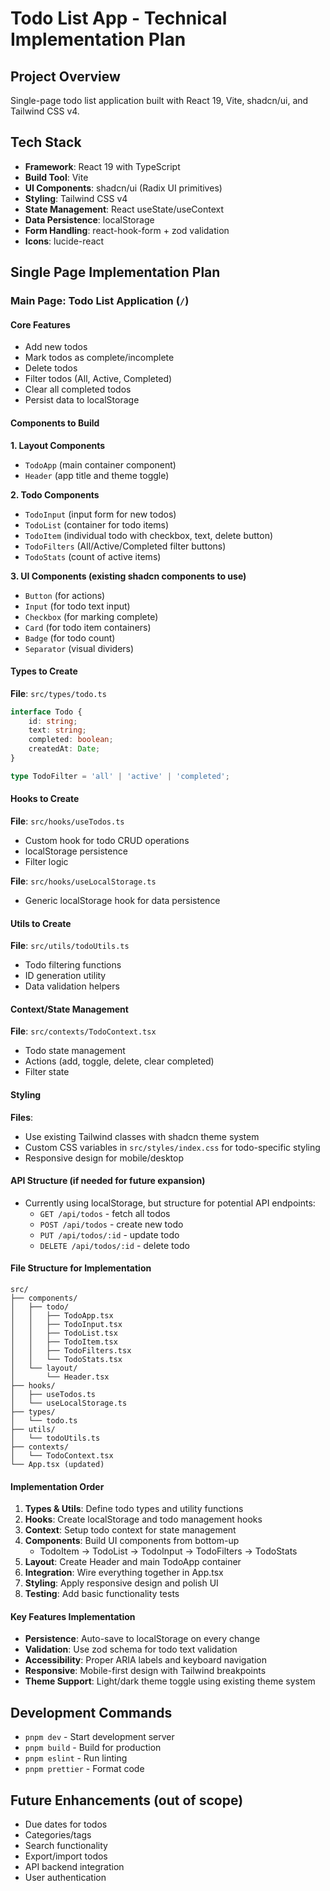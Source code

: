 # Todo List App - Technical Implementation Plan

## Project Overview

Single-page todo list application built with React 19, Vite, shadcn/ui, and Tailwind CSS v4.

## Tech Stack

- **Framework**: React 19 with TypeScript
- **Build Tool**: Vite
- **UI Components**: shadcn/ui (Radix UI primitives)
- **Styling**: Tailwind CSS v4
- **State Management**: React useState/useContext
- **Data Persistence**: localStorage
- **Form Handling**: react-hook-form + zod validation
- **Icons**: lucide-react

## Single Page Implementation Plan

### Main Page: Todo List Application (`/`)

#### Core Features

- Add new todos
- Mark todos as complete/incomplete
- Delete todos
- Filter todos (All, Active, Completed)
- Clear all completed todos
- Persist data to localStorage

#### Components to Build

**1. Layout Components**

- `TodoApp` (main container component)
- `Header` (app title and theme toggle)

**2. Todo Components**

- `TodoInput` (input form for new todos)
- `TodoList` (container for todo items)
- `TodoItem` (individual todo with checkbox, text, delete button)
- `TodoFilters` (All/Active/Completed filter buttons)
- `TodoStats` (count of active items)

**3. UI Components (existing shadcn components to use)**

- `Button` (for actions)
- `Input` (for todo text input)
- `Checkbox` (for marking complete)
- `Card` (for todo item containers)
- `Badge` (for todo count)
- `Separator` (visual dividers)

#### Types to Create

**File**: `src/types/todo.ts`

```typescript
interface Todo {
    id: string;
    text: string;
    completed: boolean;
    createdAt: Date;
}

type TodoFilter = 'all' | 'active' | 'completed';
```

#### Hooks to Create

**File**: `src/hooks/useTodos.ts`

- Custom hook for todo CRUD operations
- localStorage persistence
- Filter logic

**File**: `src/hooks/useLocalStorage.ts`

- Generic localStorage hook for data persistence

#### Utils to Create

**File**: `src/utils/todoUtils.ts`

- Todo filtering functions
- ID generation utility
- Data validation helpers

#### Context/State Management

**File**: `src/contexts/TodoContext.tsx`

- Todo state management
- Actions (add, toggle, delete, clear completed)
- Filter state

#### Styling

**Files**:

- Use existing Tailwind classes with shadcn theme system
- Custom CSS variables in `src/styles/index.css` for todo-specific styling
- Responsive design for mobile/desktop

#### API Structure (if needed for future expansion)

- Currently using localStorage, but structure for potential API endpoints:
    - `GET /api/todos` - fetch all todos
    - `POST /api/todos` - create new todo
    - `PUT /api/todos/:id` - update todo
    - `DELETE /api/todos/:id` - delete todo

#### File Structure for Implementation

```
src/
├── components/
│   ├── todo/
│   │   ├── TodoApp.tsx
│   │   ├── TodoInput.tsx
│   │   ├── TodoList.tsx
│   │   ├── TodoItem.tsx
│   │   ├── TodoFilters.tsx
│   │   └── TodoStats.tsx
│   └── layout/
│       └── Header.tsx
├── hooks/
│   ├── useTodos.ts
│   └── useLocalStorage.ts
├── types/
│   └── todo.ts
├── utils/
│   └── todoUtils.ts
├── contexts/
│   └── TodoContext.tsx
└── App.tsx (updated)
```

#### Implementation Order

1. **Types & Utils**: Define todo types and utility functions
2. **Hooks**: Create localStorage and todo management hooks
3. **Context**: Setup todo context for state management
4. **Components**: Build UI components from bottom-up
    - TodoItem → TodoList → TodoInput → TodoFilters → TodoStats
5. **Layout**: Create Header and main TodoApp container
6. **Integration**: Wire everything together in App.tsx
7. **Styling**: Apply responsive design and polish UI
8. **Testing**: Add basic functionality tests

#### Key Features Implementation

- **Persistence**: Auto-save to localStorage on every change
- **Validation**: Use zod schema for todo text validation
- **Accessibility**: Proper ARIA labels and keyboard navigation
- **Responsive**: Mobile-first design with Tailwind breakpoints
- **Theme Support**: Light/dark theme toggle using existing theme system

## Development Commands

- `pnpm dev` - Start development server
- `pnpm build` - Build for production
- `pnpm eslint` - Run linting
- `pnpm prettier` - Format code

## Future Enhancements (out of scope)

- Due dates for todos
- Categories/tags
- Search functionality
- Export/import todos
- API backend integration
- User authentication
